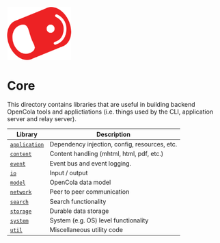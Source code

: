 <img src="../../img/pull-tab.svg" width="150" alt="OpenCola" />

# Core

This directory contains libraries that are useful in building backend OpenCola tools and applictiations (i.e. things used by the CLI, application server and relay server). 

|Library|Description|
|-------|-----------|
|[`application`](./application)| Dependency injection, config, resources, etc.|
|[`content`](./content)| Content handling (mhtml, html, pdf, etc.)|
|[`event`](./event)| Event bus and event logging. |
|[`io`](./io)| Input / output |
|[`model`](./model)| OpenCola data model |
|[`network`](./network)|Peer to peer communication|
|[`search`](./search)| Search functionality |
|[`storage`](./storage)| Durable data storage |
|[`system`](./system)| System (e.g. OS) level functionality |
|[`util`](./util) | Miscellaneous utility code |
 


